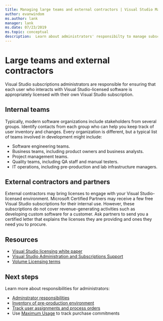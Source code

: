 ```yaml
---
title: Managing large teams and external contractors | Visual Studio Marketplace
author: evanwindom
ms.author: lank
manager: lank
ms.date: 07/23/2019
ms.topic: conceptual
description:  Learn about administrators' responsibilty to manage subscriptions for large teams as well as external contractors.
---
```


# Large teams and external contractors
Visual Studio subscriptions administrators are responsible for ensuring that each user who interacts with Visual Studio-licensed software is appropriately licensed with their own Visual Studio subscription.

## Internal teams
Typically, modern software organizations include stakeholders from several groups. Identify contacts from each group who can help you keep track of user inventory and changes.
Every organization is different, but a typical list of teams involved in development might include:
- Software engineering teams.
- Business teams, including product owners and business analysts.
- Project management teams.
- Quality teams, including QA staff and manual testers.
- IT operations, including pre-production and lab infrastructure managers.

## External contractors and partners
External contractors may bring licenses to engage with your Visual Studio-licensed environment. Microsoft Certified Partners may receive a few free Visual Studio subscriptions for their internal use. However, these subscriptions do not cover revenue-generating activities such as developing custom software for a customer. Ask partners to send you a certified letter that explains the licenses they are providing and ones they need you to procure.

## Resources
- [Visual Studio licensing white paper](https://aka.ms/vslicensing)
- [Visual Studio Administration and Subscriptions Support](https://visualstudio.microsoft.com/support/support-overview-vs)
- [Volume Licensing terms](https://www.microsoft.com/licensing/product-licensing/products.aspx)

## Next steps
Learn more about responsibilities for administrators:
- [Adminstrator responsibilities](admin-responsibilities.md)
- [Inventory of pre-production environment](admin-inventory.md)
- [Track user assignments and process orders](assignments-orders.md)
- Use [Maximum Usage](maximum-usage.md) to track purchase commitments
